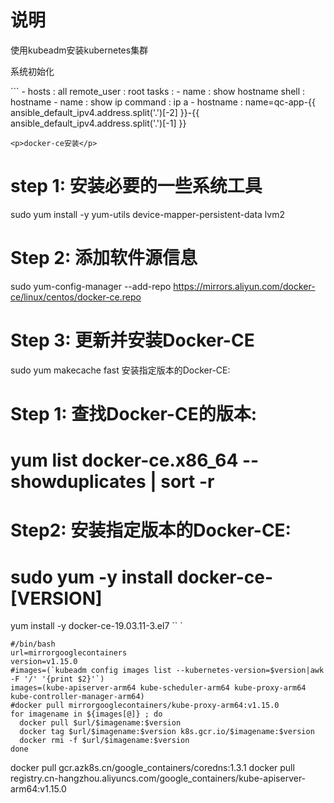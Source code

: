 <h1>说明</h1>
<p>使用kubeadm安装kubernetes集群</p>
<p>系统初始化</p>
```
- hosts : all
  remote_user : root
  tasks :
  - name : show hostname
    shell : hostname
  - name : show ip
    command : ip a
  - hostname : name=qc-app-{{ ansible_default_ipv4.address.split('.')[-2] }}-{{ ansible_default_ipv4.address.split('.')[-1] }}

```
<p>docker-ce安装</p>
```
# step 1: 安装必要的一些系统工具
sudo yum install -y yum-utils device-mapper-persistent-data lvm2
# Step 2: 添加软件源信息
sudo yum-config-manager --add-repo https://mirrors.aliyun.com/docker-ce/linux/centos/docker-ce.repo
# Step 3: 更新并安装Docker-CE
sudo yum makecache fast
安装指定版本的Docker-CE:
# Step 1: 查找Docker-CE的版本:
# yum list docker-ce.x86_64 --showduplicates | sort -r
# Step2: 安装指定版本的Docker-CE:
# sudo yum -y install docker-ce-[VERSION]
yum install -y docker-ce-19.03.11-3.el7
``
`
```
#/bin/bash
url=mirrorgooglecontainers
version=v1.15.0
#images=(`kubeadm config images list --kubernetes-version=$version|awk -F '/' '{print $2}'`)
images=(kube-apiserver-arm64 kube-scheduler-arm64 kube-proxy-arm64 kube-controller-manager-arm64)
#docker pull mirrorgooglecontainers/kube-proxy-arm64:v1.15.0
for imagename in ${images[@]} ; do
  docker pull $url/$imagename:$version
  docker tag $url/$imagename:$version k8s.gcr.io/$imagename:$version
  docker rmi -f $url/$imagename:$version
done

```
docker pull gcr.azk8s.cn/google_containers/coredns:1.3.1
docker pull registry.cn-hangzhou.aliyuncs.com/google_containers/kube-apiserver-arm64:v1.15.0
  
